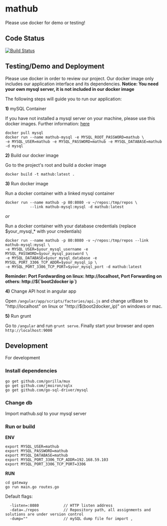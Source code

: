 mathub
======
Please use docker for demo or testing!

## Code Status
[![Build Status](https://magnum.travis-ci.com/philippfranke/mathub.svg?token=xJ4sKXa1NvaxvBZ52Ap2&branch=master)](https://magnum.travis-ci.com/philippfranke/mathub)

## Testing/Demo and Deployment
Please use docker in order to review our project. Our docker image only includes our application interface and its dependencies. **Notice: You need your own mysql server, it is not included in our docker image**

The following steps will guide you to run our application:

**1)** mySQL Container 

If you have not installed a mysql server on your machine, please use this docker images. Further information: [here](https://registry.hub.docker.com/_/mysql/)
```
docker pull mysql
docker run --name mathub-mysql -e MYSQL_ROOT_PASSWORD=mathub \
-e MYSQL_USER=mathub -e MYSQL_PASSWORD=mathub -e MYSQL_DATABASE=mathub -d mysql
```

**2)** Build our docker image

Go to the project's root and build a docker image
```
docker build -t mathub:latest .
```

**3)** Run docker image

Run a docker container with a linked mysql container
```
docker run --name mathub -p 80:8080 -v ~/repos:/tmp/repos \ 
           --link mathub-mysql:mysql -d mathub:latest
```
*or*

Run a docker container with your database credentials (replace $your\_mysql\_* with your credentials) 
```
docker run --name mathub -p 80:8080 -v ~/repos:/tmp/repos --link mathub-mysql:mysql \
-e MYSQL_USER=$your_mysql_username -e MYSQL_PASSWORD=$your_mysql_password \
-e MYSQL_DATABASE=$your_mysql_database -e MYSQL_PORT_3306_TCP_ADDR=$your_mysql_ip \
-e MYSQL_PORT_3306_TCP_PORT=$your_mysql_port -d mathub:latest
```

**Reminder: Port Fordwarding on linux: http://localhost, Port Forwarding on others: http://$(\`boot2docker ip\`)**


**4)** Change API host in angular app

Open `/angular/app/scripts/factories/api.js` and change urlBase to "http://localhost" on linux or "http://$(boot2docker_ip)" on windows or mac.

**5)** Run grunt 

Go to `/angular` and run `grunt serve`. Finally start your browser and open `http://localhost:9000`

## Development
For development

### Install dependencies
```
go get github.com/gorilla/mux
go get github.com/jmoiron/sqlx
go get github.com/go-sql-driver/mysql
```

### Change db
Import mathub.sql to your mysql server

### Run or build
__ENV__
```
export MYSQL_USER=mathub
export MYSQL_PASSWORD=mathub
export MYSQL_DATABASE=mathub
export MYSQL_PORT_3306_TCP_ADDR=192.168.59.103
export MYSQL_PORT_3306_TCP_PORT=3306
```

__RUN__
```
cd gateway
go run main.go routes.go
```

Default flags:
```
  -listen=:8080           // HTTP listen address
  -data=./repos           // Repository path, all assignments and solutions are under version control
  -dump=""                // mySQL dump file for import ,
```


